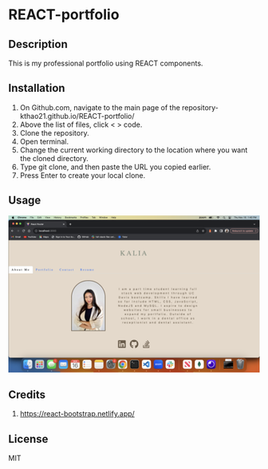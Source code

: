 # REACT-portfolio

## Description

This is my professional portfolio using REACT components.

## Installation

1. On Github.com, navigate to the main page of the repository- kthao21.github.io/REACT-portfolio/
2. Above the list of files, click < > code.
3. Clone the repository.
4. Open terminal.
5. Change the current working directory to the location where you want the cloned directory.
6. Type git clone, and then paste the URL you copied earlier.
7. Press Enter to create your local clone.

## Usage
![alt text](/src/assets/images/reactportfolio.png)

## Credits

1. https://react-bootstrap.netlify.app/

## License

MIT

